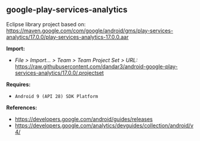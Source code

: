 ## google-play-services-analytics

Eclipse library project based on:<br/>
https://maven.google.com/com/google/android/gms/play-services-analytics/17.0.0/play-services-analytics-17.0.0.aar

**Import:**
- _File > Import... > Team > Team Project Set > URL:_<br/>
  https://raw.githubusercontent.com/dandar3/android-google-play-services-analytics/17.0.0/.projectset

**Requires:**
- `Android 9 (API 28) SDK Platform`

**References:**
- https://developers.google.com/android/guides/releases
- https://developers.google.com/analytics/devguides/collection/android/v4/